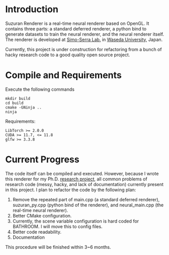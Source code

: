 # Introduction 
Suzuran Renderer is a real-time neural renderer based on OpenGL. It contains three parts: a standard deferred renderer, a python bind to generate datasets to train the neural renderer, and the neural renderer itself. The renderer is developed at [Simo-Serra Lab.](https://esslab.jp/en/) in [Waseda University](https://www.waseda.jp/top/en/), Japan.

Currently, this project is under construction for refactoring from a bunch of hacky research code to a good quality open source project.

# Compile and Requirements

Execute the following commands

```
mkdir build
cd build
cmake -GNinja ..
ninja
```

Requirements:

```
LibTorch >= 2.0.0
CUDA >= 11.7, <= 11.8
glfw >= 3.3.8
```

# Current Progress
The code itself can be compiled and executed. However, because I wrote this renderer for my Ph.D. [research project](https://github.com/ziyangz5/CrystalNet), 
all common problems of research code (messy, hacky, and lack of documentation) currently present in this project. I plan to refactor the code by the following plan:
1. Remove the repeated part of main.cpp (a standard deferred renderer), suzuran_py.cpp (python bind of the renderer), and neural_main.cpp (the real-time neural renderer).
2. Better CMake configuration.
3. Currently, the scene variable configuration is hard coded for BATHROOM. I will move this to config files.
4. Better code readability.
5. Documentation

This procedure will be finished within 3~6 months.
